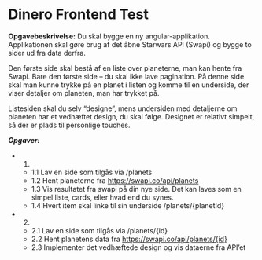 # Dinero Frontend Test

**Opgavebeskrivelse:**
Du skal bygge en ny angular-applikation. Applikationen skal gøre brug af det åbne Starwars API (Swapi) og bygge to sider ud fra data derfra.

Den første side skal bestå af en liste over planeterne, man kan hente fra Swapi. Bare den første side – du skal ikke lave pagination. På denne side skal man kunne trykke på en planet i listen og komme til en underside, der viser detaljer om planeten, man har trykket på.

Listesiden skal du selv “designe”, mens undersiden med detaljerne om planeten har et vedhæftet design, du skal følge. Designet er relativt simpelt, så der er plads til personlige touches.

***Opgaver:***
- 1.
  - 1.1 Lav en side som tilgås via /planets
  - 1.2 Hent planeterne fra https://swapi.co/api/planets
  - 1.3 Vis resultatet fra swapi på din nye side. Det kan laves som en simpel liste, cards, eller hvad end du synes.
  - 1.4 Hvert item skal linke til sin underside /planets/{planetId}

- 2.
  - 2.1 Lav en side som tilgås via /planets/{id}
  - 2.2 Hent planetens data fra https://swapi.co/api/planets/{id}
  - 2.3 Implementer det vedhæftede design og vis dataerne fra API’et
